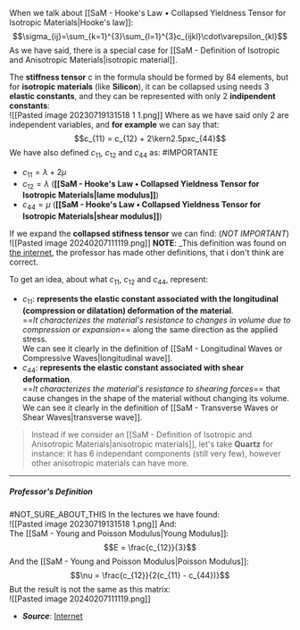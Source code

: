 When we talk about [[SaM - Hooke's Law • Collapsed Yieldness Tensor for Isotropic Materials|Hooke's law]]:$$\sigma_{ij}=\sum_{k=1}^{3}\sum_{l=1}^{3}c_{ijkl}\cdot\varepsilon_{kl}$$As we have said, there is a special case for [[SaM - Definition of Isotropic and Anisotropic Materials|isotropic material]].

The **stiffness tensor** $c$ in the formula should be formed by 84 elements, but for **isotropic materials** (like **Silicon**), it can be collapsed using needs $3$ **elastic constants**, and they can be represented with only $2$ **indipendent constants**:<br>![[Pasted image 20230719131518 1 1.png]]
Where as we have said only 2 are independent variables, and **for example** we can say that:$$c_{11} = c_{12} + 2\kern2.5pxc_{44}$$We have also defined $c_{11}$, $c_{12}$ and $c_{44}$ as: #IMPORTANTE 
- $c_{11} = \lambda + 2\mu$
- $c_{12} = \lambda$ (**[[SaM - Hooke's Law • Collapsed Yieldness Tensor for Isotropic Materials|lame modulus]]**)
- $c_{44} = \mu$ (**[[SaM - Hooke's Law • Collapsed Yieldness Tensor for Isotropic Materials|shear modulus]]**)

If we expand the **collapsed stifness tensor** we can find: (*NOT IMPORTANT*)<br>![[Pasted image 20240207111119.png]]
**NOTE**: _This definition was found on [the internet](https://solidmechanics.org/text/Chapter3_2/Chapter3_2.htm), the professor has made other definitions, that i don't think are correct.

To get an idea, about what $c_{11}$, $c_{12}$ and $c_{44}$, represent:
- $c_{11}$: **represents the elastic constant associated with the longitudinal (compression or dilatation) deformation of the material**.<br>==*It characterizes the material's resistance to changes in volume due to compression or expansion*== along the same direction as the applied stress.<br>We can see it clearly in the definition of [[SaM - Longitudinal Waves or Compressive Waves|longitudinal wave]].
- $c_{44}$: **represents the elastic constant associated with shear deformation**.<br>==*It characterizes the material's resistance to shearing forces*== that cause changes in the shape of the material without changing its volume.<br>We can see it clearly in the definition of [[SaM - Transverse Waves or Shear Waves|transverse wave]].

> Instead if we consider an [[SaM - Definition of Isotropic and Anisotropic Materials|anisotropic materials]], let's take **Quartz** for instance: it has $6$ independant components (still very few), however other anisotropic materials can have more.

---
##### Professor's Definition
#NOT_SURE_ABOUT_THIS 
In the lectures we have found:<br>![[Pasted image 20230719131518 1.png]]
And:<br>The [[SaM - Young and Poisson Modulus|Young Modulus]]: $$E = \frac{c_{12}}{3}$$And the [[SaM - Young and Poisson Modulus|Poisson Modulus]]: $$\nu = \frac{c_{12}}{2(c_{11} - c_{44})}$$
But the result is not the same as this matrix:<br>![[Pasted image 20240207111119.png]]
- ***Source***: [Internet](https://solidmechanics.org/text/Chapter3_2/Chapter3_2.htm)
